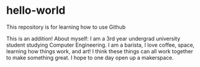 # hello-world
This repository is for learning how to use Github

This is an addition! About myself:
I am a 3rd year undergrad university student studying Computer Engineering. I am a barista, I love coffee, space, learning how things work, and art! I think these things can all work together to make something great. I hope to one day open up a makerspace.
